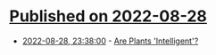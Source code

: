 # [Published on 2022-08-28](index.md)

* [2022-08-28, 23:38:00](https://news.slashdot.org/story/22/08/28/2335224/are-plants-intelligent?utm_source=rss1.0mainlinkanon&utm_medium=feed) - [Are Plants 'Intelligent'?](https://news.slashdot.org/story/22/08/28/2335224/are-plants-intelligent?utm_source=rss1.0mainlinkanon&utm_medium=feed)
